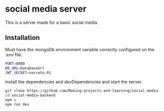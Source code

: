 # social media server

This is a server made for a basic social media.


## Installation
Must have the mongoDb environment variable correctly configured on the .env file.


```sh
PORT=8080
DB_URL=DatabaseUrl
JWT_SECRET=secreto.01
```

Install the dependencies and devDependencies and start the server.

```sh
git clone https://github.com/Making-projects-and-learning/social-media-backend.git
cd social-media-backend
npm i
npm run dev
```